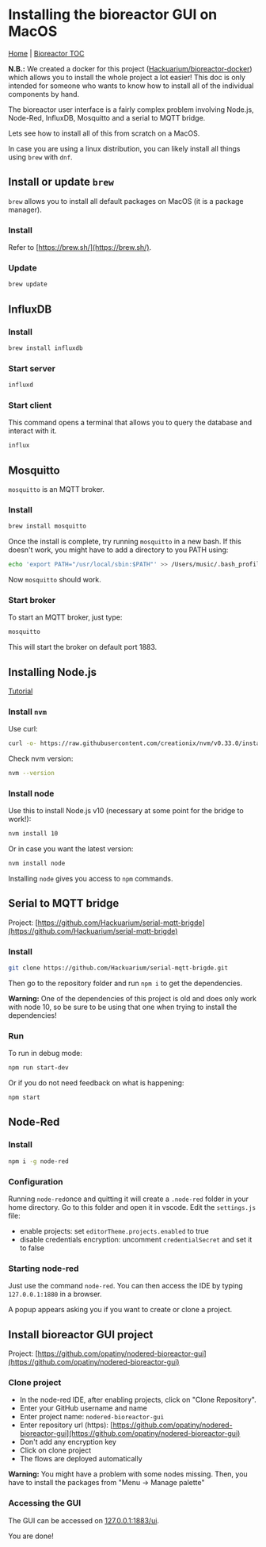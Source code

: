 # Installing the bioreactor GUI on MacOS

[Home](../../README.md) | [Bioreactor TOC](../bioreactor.md)

**N.B.:** We created a docker for this project ([Hackuarium/bioreactor-docker](https://github.com/Hackuarium/bioreactor-docker)) which allows you to install the whole project a lot easier! This doc is only intended for someone who wants to know how to install all of the individual components by hand.

The bioreactor user interface is a fairly complex problem involving Node.js, Node-Red, InfluxDB, Mosquitto and a serial to MQTT bridge.

Lets see how to install all of this from scratch on a MacOS.

In case you are using a linux distribution, you can likely install all things using `brew` with `dnf`.

## Install or update `brew`

`brew` allows you to install all default packages on MacOS (it is a package manager).

### Install

Refer to [https://brew.sh/](https://brew.sh/).

### Update

```bash
brew update
```

## InfluxDB

### Install

```bash
brew install influxdb
```

### Start server

```bash
influxd
```

### Start client

This command opens a terminal that allows you to query the database and interact with it.

```bash
influx
```

## Mosquitto

`mosquitto` is an MQTT broker.

### Install

```bash
brew install mosquitto
```

Once the install is complete, try running `mosquitto` in a new bash. If this doesn't work, you might have to add a directory to you PATH using:

```bash
echo 'export PATH="/usr/local/sbin:$PATH"' >> /Users/music/.bash_profile
```

Now `mosquitto` should work.

### Start broker

To start an MQTT broker, just type:

```bash
mosquitto
```

This will start the broker on default port 1883.

## Installing Node.js

[Tutorial](https://nodesource.com/blog/installing-node-js-tutorial-using-nvm-on-mac-os-x-and-ubuntu/)

### Install `nvm`

Use curl:

```bash
curl -o- https://raw.githubusercontent.com/creationix/nvm/v0.33.0/install.sh | bash
```

Check nvm version:

```bash
nvm --version
```

### Install node

Use this to install Node.js v10 (necessary at some point for the bridge to work!):

```bash
nvm install 10
```

Or in case you want the latest version:

```bash
nvm install node
```

Installing `node` gives you access to `npm` commands.

## Serial to MQTT bridge

Project: [https://github.com/Hackuarium/serial-mqtt-brigde](https://github.com/Hackuarium/serial-mqtt-brigde)

### Install

```bash
git clone https://github.com/Hackuarium/serial-mqtt-brigde.git
```

Then go to the repository folder and run `npm i` to get the dependencies.

**Warning:** One of the dependencies of this project is old and does only work with node 10, so be sure to be using that one when trying to install the dependencies!

### Run

To run in debug mode:

```bash
npm run start-dev
```

Or if you do not need feedback on what is happening:

```bash
npm start
```

## Node-Red

### Install

```bash
npm i -g node-red
```

### Configuration

Running `node-red`once and quitting it will create a `.node-red` folder in your home directory. Go to this folder and open it in vscode. Edit the `settings.js` file:

- enable projects: set `editorTheme.projects.enabled` to true
- disable credentials encryption: uncomment `credentialSecret` and set it to false

### Starting node-red

Just use the command `node-red`. You can then access the IDE by typing `127.0.0.1:1880` in a browser.

A popup appears asking you if you want to create or clone a project.

## Install bioreactor GUI project

Project: [https://github.com/opatiny/nodered-bioreactor-gui](https://github.com/opatiny/nodered-bioreactor-gui)

### Clone project

- In the node-red IDE, after enabling projects, click on "Clone Repository".
- Enter your GitHub username and name
- Enter project name: `nodered-bioreactor-gui`
- Enter repository url (https): [https://github.com/opatiny/nodered-bioreactor-gui](https://github.com/opatiny/nodered-bioreactor-gui)
- Don't add any encryption key
- Click on clone project
- The flows are deployed automatically

**Warning:** You might have a problem with some nodes missing. Then, you have to install the packages from "Menu -> Manage palette"

### Accessing the GUI

The GUI can be accessed on [127.0.0.1:1883/ui](127.0.0.1:1883/ui).

You are done!

